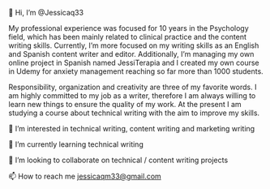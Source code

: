 👋 Hi, I’m @Jessicaq33 

My professional experience was focused for 10 years in the Psychology field, which has been mainly related to clinical practice and the content writing skills. Currently, I’m more focused on my writing skills as an English and Spanish content writer and editor. Additionally, I’m managing my own online project in Spanish named JessiTerapia and I created my own course in Udemy for anxiety management reaching so far more than 1000 students. 

Responsibility, organization and creativity are three of my favorite words. I am highly committed to my job as a writer, therefore I am always willing to learn new things to ensure the quality of my work. At the present I am studying a course about technical writing with the aim to improve my skills. 

 👀 I’m interested in technical writing, content writing and marketing writing  
 
🌱 I’m currently learning technical writing 

🌟 I’m looking to collaborate on technical / content writing projects
 
📫 How to reach me jessicaqm33@gmail.com

<!---
Jessicaq33/Jessicaq33 is a ✨ special ✨ repository because its `README.md` (this file) appears on your GitHub profile.
You can click the Preview link to take a look at your changes.
--->
